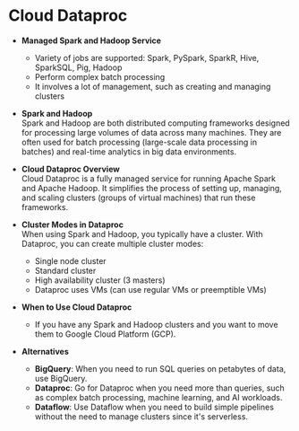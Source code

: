 # Cloud Dataproc

- **Managed Spark and Hadoop Service**  
  - Variety of jobs are supported: Spark, PySpark, SparkR, Hive, SparkSQL, Pig, Hadoop
  - Perform complex batch processing
  - It involves a lot of management, such as creating and managing clusters

- **Spark and Hadoop**  
  Spark and Hadoop are both distributed computing frameworks designed for processing large volumes of data across many machines. They are often used for batch processing (large-scale data processing in batches) and real-time analytics in big data environments.

- **Cloud Dataproc Overview**  
  Cloud Dataproc is a fully managed service for running Apache Spark and Apache Hadoop. It simplifies the process of setting up, managing, and scaling clusters (groups of virtual machines) that run these frameworks.

- **Cluster Modes in Dataproc**  
  When using Spark and Hadoop, you typically have a cluster. With Dataproc, you can create multiple cluster modes:
  - Single node cluster
  - Standard cluster
  - High availability cluster (3 masters)
  - Dataproc uses VMs (can use regular VMs or preemptible VMs)

- **When to Use Cloud Dataproc**  
  - If you have any Spark and Hadoop clusters and you want to move them to Google Cloud Platform (GCP).

- **Alternatives**  
  - **BigQuery**: When you need to run SQL queries on petabytes of data, use BigQuery.  
  - **Dataproc**: Go for Dataproc when you need more than queries, such as complex batch processing, machine learning, and AI workloads.
  - **Dataflow**: Use Dataflow when you need to build simple pipelines without the need to manage clusters since it's serverless.
